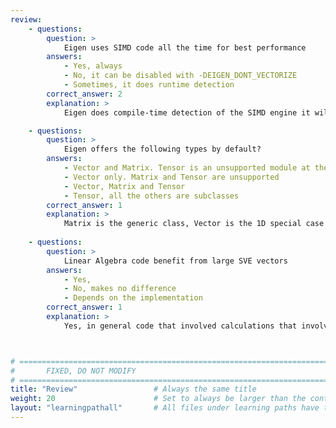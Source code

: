 ```yaml
---
review:
    - questions:
        question: >
            Eigen uses SIMD code all the time for best performance
        answers:
            - Yes, always
            - No, it can be disabled with -DEIGEN_DONT_VECTORIZE
            - Sometimes, it does runtime detection
        correct_answer: 2
        explanation: >
            Eigen does compile-time detection of the SIMD engine it will use, but it's possible to disable that with the flag `-DEIGEN_DONT_VECTORIZE` passed to the compiler.

    - questions:
        question: >
            Eigen offers the following types by default?
        answers:
            - Vector and Matrix. Tensor is an unsupported module at the moment
            - Vector only. Matrix and Tensor are unsupported
            - Vector, Matrix and Tensor
            - Tensor, all the others are subclasses
        correct_answer: 1
        explanation: >
            Matrix is the generic class, Vector is the 1D special case of the Matrix, and Tensor is currently in the `unsupported` directory of Eigen.
               
    - questions:
        question: >
            Linear Algebra code benefit from large SVE vectors
        answers:
            - Yes,
            - No, makes no difference
            - Depends on the implementation
        correct_answer: 1
        explanation: >
            Yes, in general code that involved calculations that involve vectors, matrices and tensors benefit from larger vectors, this was why the A64FX SVE CPU uses 512-bit SVE vectors.



# ================================================================================
#       FIXED, DO NOT MODIFY
# ================================================================================
title: "Review"                 # Always the same title
weight: 20                      # Set to always be larger than the content in this path
layout: "learningpathall"       # All files under learning paths have this same wrapper
---
```

